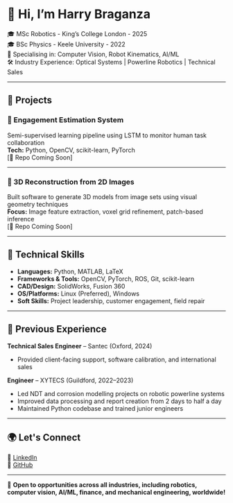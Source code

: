 # 👋 Hi, I’m Harry Braganza

🎓 MSc Robotics - King’s College London - 2025 <br>
🎓 BSc Physics - Keele University - 2022 <br>
🧠 Specialising in: Computer Vision, Robot Kinematics, AI/ML <br> 
🛠️ Industry Experience: Optical Systems | Powerline Robotics | Technical Sales

---

## 🧩 Projects

### 🧠 Engagement Estimation System
Semi-supervised learning pipeline using LSTM to monitor human task collaboration  
**Tech:** Python, OpenCV, scikit-learn, PyTorch  
[🔗 Repo Coming Soon]

---

### 📸 3D Reconstruction from 2D Images
Built software to generate 3D models from image sets using visual geometry techniques  
**Focus:** Image feature extraction, voxel grid refinement, patch-based inference  
[🔗 Repo Coming Soon]

---

## 🧪 Technical Skills

- **Languages:** Python, MATLAB, LaTeX  
- **Frameworks & Tools:** OpenCV, PyTorch, ROS, Git, scikit-learn  
- **CAD/Design:** SolidWorks, Fusion 360  
- **OS/Platforms:** Linux (Preferred), Windows  
- **Soft Skills:** Project leadership, customer engagement, field repair

---

## 💼 Previous Experience

**Technical Sales Engineer** – Santec (Oxford, 2024)  
- Provided client-facing support, software calibration, and international sales

**Engineer** – XYTECS (Guildford, 2022–2023)  
- Led NDT and corrosion modelling projects on robotic powerline systems
- Improved data processing and report creation from 2 days to half a day  
- Maintained Python codebase and trained junior engineers

---

## 🌍 Let's Connect
 
🔗 [LinkedIn](https://www.linkedin.com/in/harry-braganza/)  
🐍 [GitHub](https://github.com/Hbraganza)

---

🚀 **Open to opportunities across all industries, including robotics, computer vision, AI/ML, finance, and mechanical engineering, worldwide!**
<!---
Crazyhjb/Crazyhjb is a ✨ special ✨ repository because its `README.md` (this file) appears on your GitHub profile.
You can click the Preview link to take a look at your changes.
--->

